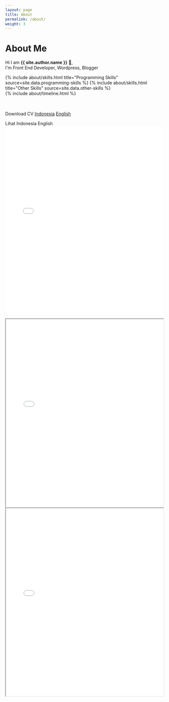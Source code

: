 ```yaml
---
layout: page
title: About
permalink: /about/
weight: 3
---
```


# **About Me**

Hi I am **{{ site.author.name }}** :wave:,<br>
I'm Front End Developer, Wordpress, Blogger

<div class="row">
{% include about/skills.html title="Programming Skills" source=site.data.programming-skills %}
{% include about/skills.html title="Other Skills" source=site.data.other-skills %}
</div>

<div class="row">
{% include about/timeline.html %}
</div>

<br>
<br>

Download CV 
[Indonesia](assets/pdf/CV-ID.pdf)
[English](assets/pdf/CV-EN.pdf)

Lihat
Indonesia English
<embed src="/assets/pdf/CV-ID.pdf" width="100%" height="600px" />

<iframe src="/assets/pdf/CV-ID.pdf" width="100%" height="600px">
    <p>Browser Anda tidak mendukung iframe, silakan <a href="/assets/pdf/CV-ID.pdf">unduh PDF</a>.</p>
</iframe>



<iframe src="{{ '/assets/pdf/CV-ID.pdf' | relative_url }}" width="100%" height="600px">
    <p>Browser Anda tidak mendukung iframe, silakan <a href="{{ '/assets/pdf/CV-ID.pdf' | relative_url }}">unduh PDF</a>.</p>
</iframe>